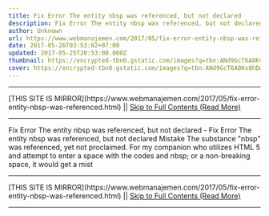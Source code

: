 ```yaml
---
title: Fix Error The entity nbsp was referenced, but not declared
description: Fix Error The entity nbsp was referenced, but not declared
author: Unknown
url: https://www.webmanajemen.com/2017/05/fix-error-entity-nbsp-was-referenced.html
date: 2017-05-26T03:53:02+07:00
updated: 2017-05-25T20:53:00.000Z
thumbnail: https://encrypted-tbn0.gstatic.com/images?q=tbn:ANd9GcT6A8Kv8hDwOaw1oyNv0g8JghoA700vJYvtBk-2E4NgQss7ztfOGGt37brH
cover: https://encrypted-tbn0.gstatic.com/images?q=tbn:ANd9GcT6A8Kv8hDwOaw1oyNv0g8JghoA700vJYvtBk-2E4NgQss7ztfOGGt37brH
---
```


<hr/> [THIS SITE IS MIRROR](https://www.webmanajemen.com/2017/05/fix-error-entity-nbsp-was-referenced.html) || <a href="https://www.webmanajemen.com/2017/05/fix-error-entity-nbsp-was-referenced.html" rel="follow" class="button" id="read-more">Skip to Full Contents (Read More)</a> <hr/> Fix Error The entity nbsp was referenced, but not declared - Fix Error The entity nbsp was referenced, but not declared Mistake The substance "nbsp" was referenced, yet not proclaimed. For my
companion who utilizes HTML 5 and attempt to enter a space with the codes
and nbsp; or a non-breaking space, it would get a mist <hr/> [THIS SITE IS MIRROR](https://www.webmanajemen.com/2017/05/fix-error-entity-nbsp-was-referenced.html) || <a href="https://www.webmanajemen.com/2017/05/fix-error-entity-nbsp-was-referenced.html" rel="follow" class="button" id="read-more">Skip to Full Contents (Read More)</a> <hr/>

<script>
    if (location.host.includes('dimaslanjaka12')) {
      location.replace('https://www.webmanajemen.com/2017/05/fix-error-entity-nbsp-was-referenced.html');
    }
  </script>